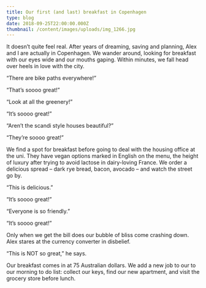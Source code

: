 ```yaml
---
title: Our first (and last) breakfast in Copenhagen
type: blog
date: 2018-09-25T22:00:00.000Z
thumbnail: /content/images/uploads/img_1266.jpg
---
```

It doesn’t quite feel real. After years of dreaming, saving and planning, Alex and I are actually in Copenhagen. We wander around, looking for breakfast with our eyes wide and our mouths gaping. Within minutes, we fall head over heels in love with the city.

“There are bike paths everywhere!”

“That’s soooo great!”

“Look at all the greenery!”

“It’s soooo great!”

“Aren’t the scandi style houses beautiful?”

“They’re soooo great!”

We find a spot for breakfast before going to deal with the housing office at the uni. They have vegan options marked in English on the menu, the height of luxury after trying to avoid lactose in dairy-loving France. We order a delicious spread – dark rye bread, bacon, avocado – and watch the street go by.

“This is delicious.”

“It’s soooo great!”

“Everyone is so friendly.”

“It’s soooo great!”

Only when we get the bill does our bubble of bliss come crashing down. Alex stares at the currency converter in disbelief.

“This is NOT so great,” he says.

Our breakfast comes in at 75 Australian dollars. We add a new job to our to our morning to do list: collect our keys, find our new apartment, and visit the grocery store before lunch.
